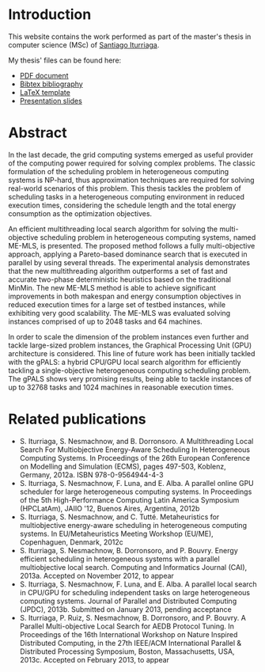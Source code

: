 # Introduction

This website contains the work performed as part of the master's thesis in computer science (MSc) of [Santiago Iturriaga](http://www.fing.edu.uy/~siturria).

My thesis' files can be found here:
* [PDF document](http://www.fing.edu.uy/~siturria/msc/MSc-Iturriaga.pdf)
* [Bibtex bibliography](http://www.fing.edu.uy/~siturria/msc/MSc-Iturriaga-bibliography.bib)
* [LaTeX template](http://www.fing.edu.uy/~siturria/msc/MSc-Iturriaga-latex.zip)
* [Presentation slides](http://www.fing.edu.uy/~siturria/msc/MSc-Iturriaga-presentation.pdf)

# Abstract

In the last decade, the grid computing systems emerged as useful provider of the computing power required for solving complex problems. The classic formulation of the scheduling problem in heterogeneous computing systems is NP-hard, thus approximation techniques are required for solving real-world scenarios of this problem. This thesis tackles the problem of scheduling tasks in a heterogeneous computing environment in reduced execution times, considering the schedule length and the total energy consumption as the optimization objectives.

An efficient multithreading local search algorithm for solving the multi-objective scheduling problem in heterogeneous computing systems, named ME-MLS, is presented. The proposed method follows a fully multi-objective approach, applying a Pareto-based dominance search that is executed in parallel by using several threads. The experimental analysis demonstrates that the new multithreading algorithm outperforms a set of fast and accurate two-phase deterministic heuristics based on the traditional MinMin. The new ME-MLS method is able to achieve significant improvements in both makespan and energy consumption objectives in reduced execution times for a large set of testbed instances, while exhibiting very good scalability. The ME-MLS was evaluated solving instances comprised of up to 2048 tasks and 64 machines.

In order to scale the dimension of the problem instances even further and tackle large-sized problem instances, the Graphical Processing Unit (GPU) architecture is considered. This line of future work has been initially tackled with the gPALS: a hybrid CPU/GPU local search algorithm for efficiently tackling a single-objective heterogeneous computing scheduling problem. The gPALS shows very promising results, being able to tackle instances of up to 32768 tasks and 1024 machines in reasonable execution times.

# Related publications
* S. Iturriaga, S. Nesmachnow, and B. Dorronsoro. A Multithreading Local Search For Multiobjective Energy-Aware Scheduling In Heterogeneous Computing Systems. In Proceedings of the 26th European Conference on Modelling and Simulation (ECMS), pages 497-503, Koblenz, Germany, 2012a. ISBN 978-0-9564944-4-3
* S. Iturriaga, S. Nesmachnow, F. Luna, and E. Alba. A parallel online GPU scheduler for large heterogeneous computing systems. In Proceedings of the 5th High-Performance Computing Latin America Symposium (HPCLatAm), JAIIO '12, Buenos Aires, Argentina, 2012b
* S. Iturriaga, S. Nesmachnow, and C. Tutté. Metaheuristics for multiobjective energy-aware scheduling in heterogeneous computing systems. In EU/Metaheuristics Meeting Workshop (EU/ME), Copenhaguen, Denmark, 2012c
* S. Iturriaga, S. Nesmachnow, B. Dorronsoro, and P. Bouvry. Energy efficient scheduling in heterogeneous systems with a parallel multiobjective local search. Computing and Informatics Journal (CAI), 2013a. Accepted on November 2012, to appear
* S. Iturriaga, S. Nesmachnow, F. Luna, and E. Alba. A parallel local search in CPU/GPU for scheduling independent tasks on large heterogeneous computing systems. Journal of Parallel and Distributed Computing (JPDC), 2013b. Submitted on January 2013, pending acceptance
* S. Iturriaga, P. Ruiz, S. Nesmachnow, B. Dorronsoro, and P. Bouvry. A Parallel Multi-objective Local Search for AEDB Protocol Tuning. In Proceedings of the 16th International Workshop on Nature Inspired Distributed Computing, in the 27th IEEE/ACM International Parallel & Distributed Processing Symposium, Boston, Massachusetts, USA, 2013c. Accepted on February 2013, to appear
